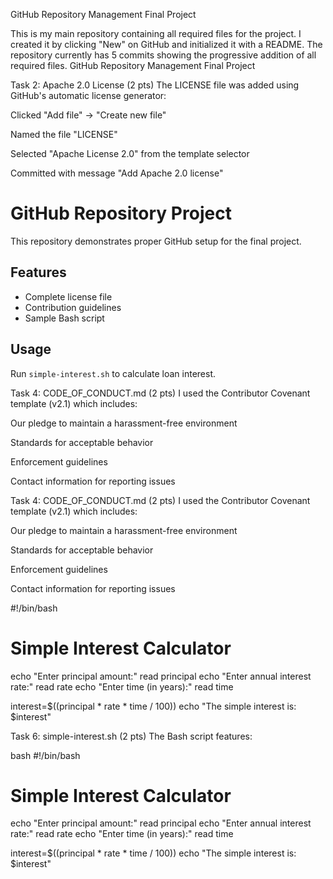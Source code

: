 GitHub Repository Management Final Project


This is my main repository containing all required files for the project. I created it by clicking "New" on GitHub and initialized it with a README. The repository currently has 5 commits showing the progressive addition of all required files.
GitHub Repository Management Final Project

Task 2: Apache 2.0 License (2 pts)
The LICENSE file was added using GitHub's automatic license generator:

Clicked "Add file" → "Create new file"

Named the file "LICENSE"

Selected "Apache License 2.0" from the template selector

Committed with message "Add Apache 2.0 license"

# GitHub Repository Project
This repository demonstrates proper GitHub setup for the final project.

## Features
- Complete license file
- Contribution guidelines
- Sample Bash script

## Usage
Run `simple-interest.sh` to calculate loan interest.

Task 4: CODE_OF_CONDUCT.md (2 pts)
I used the Contributor Covenant template (v2.1) which includes:

Our pledge to maintain a harassment-free environment

Standards for acceptable behavior

Enforcement guidelines

Contact information for reporting issues


Task 4: CODE_OF_CONDUCT.md (2 pts)
I used the Contributor Covenant template (v2.1) which includes:

Our pledge to maintain a harassment-free environment

Standards for acceptable behavior

Enforcement guidelines

Contact information for reporting issues

#!/bin/bash
# Simple Interest Calculator
echo "Enter principal amount:"
read principal
echo "Enter annual interest rate:"
read rate
echo "Enter time (in years):"
read time

interest=$((principal * rate * time / 100))
echo "The simple interest is: $interest"


Task 6: simple-interest.sh (2 pts)
The Bash script features:

bash
#!/bin/bash
# Simple Interest Calculator
echo "Enter principal amount:"
read principal
echo "Enter annual interest rate:"
read rate
echo "Enter time (in years):"
read time

interest=$((principal * rate * time / 100))
echo "The simple interest is: $interest"
